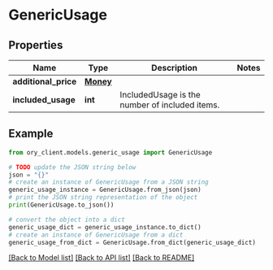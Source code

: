 # GenericUsage


## Properties

Name | Type | Description | Notes
------------ | ------------- | ------------- | -------------
**additional_price** | [**Money**](Money.md) |  | 
**included_usage** | **int** | IncludedUsage is the number of included items. | 

## Example

```python
from ory_client.models.generic_usage import GenericUsage

# TODO update the JSON string below
json = "{}"
# create an instance of GenericUsage from a JSON string
generic_usage_instance = GenericUsage.from_json(json)
# print the JSON string representation of the object
print(GenericUsage.to_json())

# convert the object into a dict
generic_usage_dict = generic_usage_instance.to_dict()
# create an instance of GenericUsage from a dict
generic_usage_from_dict = GenericUsage.from_dict(generic_usage_dict)
```
[[Back to Model list]](../README.md#documentation-for-models) [[Back to API list]](../README.md#documentation-for-api-endpoints) [[Back to README]](../README.md)


